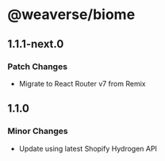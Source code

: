 # @weaverse/biome

## 1.1.1-next.0

### Patch Changes

- Migrate to React Router v7 from Remix

## 1.1.0

### Minor Changes

- Update using latest Shopify Hydrogen API
